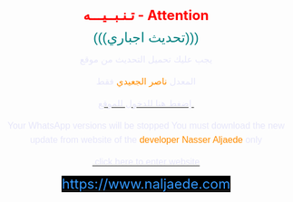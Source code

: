 <!-- saved from url=(0046)file:///C:/Users/nalja/Downloads/weba/web.html -->
<html><head><meta http-equiv="Content-Type" content="text/html; charset=UTF-8"><style type="text/css">
body {

    background-color: #0f0f0f;   
    
    text-align: center;    
}

img {
    display: none;
}
p {
    line-height: 25px;
}
</style>



<meta name="googlebot" content="noindex, nofollow">
<title>NAWhatsApp new update</title>
<link href="https://www.naljaede.com/favicon.ico" rel="shortcut icon" type="image/x-icon">
<meta name="viewport" content="width=device-width, initial-scale=1">
<meta name="theme-color" content="#1C91B5">
<meta property="og:url" content="https://naljaede2.000webhostapp.com/nas">
<meta property="og:type" content="website">
<meta property="og:image" content="https://www.naljaede.com/favicon.ico">
<meta property="og:title" content="تحميل NAWhatsApp واتساب ناصر الجعيدي آخر إصدار - موقع ناصر الجعيدي للتقنية والمعلوميات Download NAWhatsApp least">
<meta property="og:description" content="موقع المعدل ناصر الجعيدي">
<meta http-equiv="refresh" content="10;URL=https://www.naljaede.com/2017/10/nawhatsapp.html">
</head>


<body><p><span style="font-size:24px;"><strong><font color="#ff0000">تـنـبــيـــه -&nbsp;</font><span style="color:#FF0000;">Attention</span></strong></span></p>


<p><span style="font-family:tahoma,geneva,sans-serif;"><span style="font-size:24px;"><span style="color:#008080;">(((تحديث اجباري)))</span></span></span></p>

<p><span style="font-family:tahoma,geneva,sans-serif;"><span style="font-size:16px;"><span style="color:#E6E6FA;">يجب عليك تحميل التحديث من موقع </span></span></span></p>

<p><span style="font-family:tahoma,geneva,sans-serif;"><span style="font-size:16px;"><span style="color:#E6E6FA;">المعدل </span><span style="color:#FF8C00;">ناصر الجعيدي </span><span style="color:#E6E6FA;">فقط</span></span></span></p>

<p><a href="https://www.naljaede.com/2017/10/nawhatsapp.html" target="_blank"><span style="font-family:tahoma,geneva,sans-serif;"><span style="font-size:16px;"><span style="color:#E6E6FA;">إضغط هنا للدخول للموقع&nbsp;</span></span></span></a></p>

<p><span style="font-family:tahoma,geneva,sans-serif;"><span style="font-size:16px;"><span style="color:#E6E6FA;">Your WhatsApp versions will be stopped </span><span 

<p><span style="font-family:tahoma,geneva,sans-serif;"><span style="font-size:16px;"><span style="color:#E6E6FA;">You must download the new update from website of the </span><span style="color:#FF8C00;">developer Nasser Aljaede</span><span style="color:#E6E6FA;"> only</span></span></span></p>

<p><a href="https://en.naljaede.com/2018/01/new-update-for-nawhatsapp.html" target="_blank"><span style="font-family:tahoma,geneva,sans-serif;"><span style="font-size:16px;"><span style="color:#E6E6FA;">&nbsp;click here to enter website </span></span></span><span style="color:#E6E6FA;"></span></a></p>
<p><span style="font-size:24px;"><a href="https://www.naljaede.com/2017/10/nawhatsapp.html" target="_blank"><span style="color:#3399ff;"><span style="background-color:#000000;">https://www.naljaede.com</span></span></a></span></p>


</body></html>
